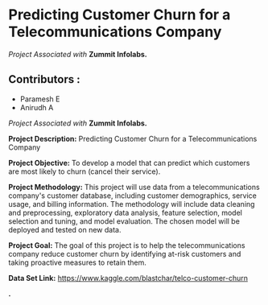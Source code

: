 # Predicting Customer Churn for a Telecommunications Company
*Project Associated with* **Zummit Infolabs.**

## Contributors :
* Paramesh E
* Anirudh A

*Project Associated with* **Zummit Infolabs.**

**Project Description:** Predicting Customer Churn for a Telecommunications Company

**Project Objective:** To develop a model that can predict which customers are most likely to churn (cancel their service).

**Project Methodology:** This project will use data from a telecommunications company's customer database, including customer demographics, service usage, and billing information. The methodology will include data cleaning and preprocessing, exploratory data analysis, feature selection, model selection and tuning, and model evaluation. The chosen model will be deployed and tested on new data.

**Project Goal:** The goal of this project is to help the telecommunications company reduce customer churn by identifying at-risk customers and taking proactive measures to retain them.

**Data Set Link:** https://www.kaggle.com/blastchar/telco-customer-churn

**.**
